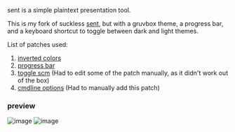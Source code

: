 sent is a simple plaintext presentation tool.

This is my fork of suckless [sent](http://tools.suckless.org/sent), but with a gruvbox theme, a progress bar, and a keyboard shortcut to toggle between dark and light themes.

List of patches used:
1. [inverted colors](https://tools.suckless.org/sent/patches/inverted-colors/)
2. [progress bar](https://tools.suckless.org/sent/patches/progress-bar/)
3. [toggle scm](https://tools.suckless.org/sent/patches/toggle-scm/)  (Had to edit some of the patch manually, as it didn't work out of the box)
4. [cmdline options](https://tools.suckless.org/sent/patches/cmdline_options/) (Had to manually add this patch)

### preview
![image](https://github.com/user-attachments/assets/a4219e04-7de7-42e3-bc38-d49d0aeb3116)
![image](https://github.com/user-attachments/assets/b725a565-4489-4211-98e2-d21fe6db06fb)
